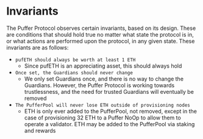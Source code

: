 # Invariants

The Puffer Protocol observes certain invariants, based on its design. These are conditions that should hold true no matter what state the protocol is in, or what actions are performed upon the protocol, in any given state. These invariants are as follows:

* `pufETH should always be worth at least 1 ETH`
    * Since pufETH is an appreciating asset, this should always hold
* `Once set, the Guardians should never change`
    * We only set Guardians once, and there is no way to change the Guardians. However, the Puffer Protocol is working towards trustlessness, and the need for trusted Guardians will eventually be removed
* `The PufferPool will never lose ETH outside of provisioning nodes`
    * ETH is only ever added to the PufferPool, not removed, except in the case of provisioning 32 ETH to a Puffer NoOp to allow them to operate a validator. ETH may be added to the PufferPool via staking and rewards

